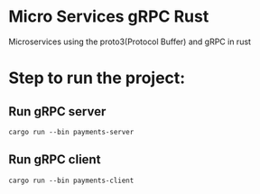 # Micro Services gRPC Rust
Microservices using the proto3(Protocol Buffer) and gRPC in rust

# Step to run the project:
## Run gRPC server
`cargo run --bin payments-server`

## Run gRPC client
`cargo run --bin payments-client`
